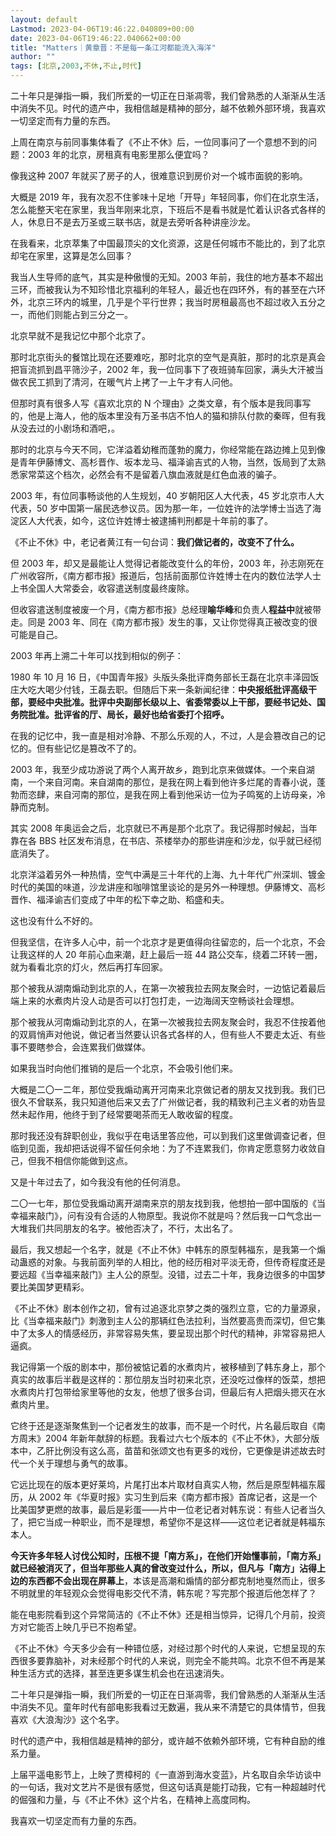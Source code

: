 ```yaml
---
layout: default
Lastmod: 2023-04-06T19:46:22.040809+00:00
date: 2023-04-06T19:46:22.040662+00:00
title: "Matters｜黄章晋：不是每一条江河都能流入海洋"
author: ""
tags: [北京,2003,不休,不止,时代]
---
```


二十年只是弹指一瞬，我们所爱的一切正在日渐凋零，我们曾熟悉的人渐渐从生活中消失不见。时代的遗产中，我相信越是精神的部分，越不依赖外部环境，我喜欢一切坚定而有力量的东西。

上周在南京与前同事集体看了《不止不休》后，一位同事问了一个意想不到的问题：2003 年的北京，房租真有电影里那么便宜吗？

像我这种 2007 年就买了房子的人，很难意识到房价对一个城市面貌的影响。

大概是 2019 年，我有次忍不住爹味十足地「开导」年轻同事，你们在北京生活，怎么能整天宅在家里，我当年刚来北京，下班后不是看书就是忙着认识各式各样的人，休息日不是去万圣或三联书店，就是去旁听各种讲座沙龙。

在我看来，北京萃集了中国最顶尖的文化资源，这是任何城市不能比的，到了北京却宅在家里，这算是怎么回事？

我当人生导师的底气，其实是种傲慢的无知。2003 年前，我住的地方基本不超出三环，而被我认为不知珍惜北京福利的年轻人，最近也在四环外，有的甚至在六环外，北京三环内的城里，几乎是个平行世界；我当时房租最高也不超过收入五分之一，而他们则能占到三分之一。

北京早就不是我记忆中那个北京了。

那时北京街头的餐馆比现在还要难吃，那时北京的空气是真脏，那时的北京是真会把盲流抓到昌平筛沙子，2002 年，我一位同事下了夜班骑车回家，满头大汗被当做农民工抓到了清河，在暖气片上拷了一上午才有人问他。

但那时真有很多人写《喜欢北京的 N 个理由》之类文章，有个版本是我同事写的，他是上海人，他的版本里没有万圣书店不怕人的猫和排队付款的秦晖，但有我从没去过的小剧场和酒吧，。

那时的北京与今天不同，它洋溢着幼稚而蓬勃的魔力，你经常能在路边摊上见到像是青年伊藤博文、高杉晋作、坂本龙马、福泽谕吉式的人物，当然，饭局到了太熟悉家常菜这个档次，必然会有不是留着八旗血液就是红色血液的骗子。

2003 年，有位同事畅谈他的人生规划，40 岁朝阳区人大代表，45 岁北京市人大代表，50 岁中国第一届民选参议员。因为那一年，一位姓许的法学博士当选了海淀区人大代表，如今，这位许姓博士被逮捕判刑都是十年前的事了。

《不止不休》中，老记者黄江有一句台词：**我们做记者的，改变不了什么。**

但 2003 年，却又是最能让人觉得记者能改变什么的年份，2003 年，孙志刚死在广州收容所，《南方都市报》报道后，包括前面那位许姓博士在内的数位法学人士上书全国人大常委会，收容遣送制度最终废除。

但收容遣送制度被废一个月，《南方都市报》总经理**喻华峰**和负责人**程益中**就被带走。同是 2003 年、同在《南方都市报》发生的事，又让你觉得真正被改变的很可能是自己。

2003 年再上溯二十年可以找到相似的例子：

1980 年 10 月 16 日，《中国青年报》头版头条批评商务部长王磊在北京丰泽园饭庄大吃大喝少付钱，王磊去职。但随后下来一条新闻纪律：**中央报纸批评高级干部，要经中央批准。批评中央副部长级以上、省委常委以上干部，要经书记处、国务院批准。批评省的厅、局长，最好也给省委打个招呼。**

在我的记忆中，我一直是相对冷静、不那么乐观的人，不过，人是会篡改自己的记忆的。但有些记忆是篡改不了的。

2003 年，我至少成功游说了两个人离开故乡，跑到北京来做媒体。一个来自湖南，一个来自河南。来自湖南的那位，是我在网上看到他许多烂尾的青春小说，蓬勃而恣肆，来自河南的那位，是我在网上看到他采访一位为子鸣冤的上访母亲，冷静而克制。

其实 2008 年奥运会之后，北京就已不再是那个北京了。我记得那时候起，当年靠在各 BBS 社区发布消息，在书店、茶楼举办的那些讲座和沙龙，似乎就已经彻底消失了。

北京洋溢着另外一种热情，空气中满是三十年代的上海、九十年代广州深圳、镀金时代的美国的味道，沙龙讲座和咖啡馆里谈论的是另外一种理想。伊藤博文、高杉晋作、福泽谕吉们变成了中年的松下幸之助、稻盛和夫。

这也没有什么不好的。

但我坚信，在许多人心中，前一个北京才是更值得向往留恋的，后一个北京，不会让我这样的人 20 年前心血来潮，赶上最后一班 44 路公交车，绕着二环转一圈，就为看看北京的灯火，然后再打车回家。

那个被我从湖南煽动到北京的人，在第一次被我拉去网友聚会时，一边惦记着最后端上来的水煮肉片没人动是否可以打包打走，一边海阔天空畅谈社会理想。

那个被我从河南煽动到北京的人，在第一次被我拉去网友聚会时，我忍不住按着他的双肩悄声对他说，做记者当然要认识各式各样的人，但有些人不要走太近、有些事不要瞎参合，会连累我们做媒体。

如果我当时向他们推销的是后一个北京，不会吸引他们来。

大概是二〇一二年，那位受我煽动离开河南来北京做记者的朋友又找到我。我们已很久不曾联系，我只知道他后来又去了广州做记者，我的精致利己主义者的劝告显然未起作用，他终于到了经常要喝茶而无人敢收留的程度。

那时我还没有辞职创业，我似乎在电话里答应他，可以到我们这里做调查记者，但临到见面，我却把话说得不留任何余地：为了不连累我们，你肯定愿意努力收敛自己，但我不相信你能做到这点。

又是十年过去了，如今我没有他的任何消息。

二〇一七年，那位受我煽动离开湖南来京的朋友找到我，他想拍一部中国版的《当幸福来敲门》，问有没有合适的人物原型。我说你不就是吗？然后我一口气念出一大堆我们共同朋友的名字。被他否决了，不行，太出名了。

最后，我又想起一个名字，就是《不止不休》中韩东的原型韩福东，是我第一个煽动蛊惑的对象。与我前面列举的人相比，他的经历相对平淡无奇，但传奇程度还是要远超《当幸福来敲门》主人公的原型。没错，过去二十年，我身边很多的中国梦要比美国梦更精彩。

《不止不休》剧本创作之初，曾有过追逐北京梦之类的强烈立意，它的力量源泉，比《当幸福来敲门》刺激到主人公的那辆红色法拉利，当然要高贵而深切，但它集中了太多人的情感经历，非常容易失焦，要呈现出那个时代的精神，非常容易把人逼疯。

我记得第一个版的剧本中，那份被惦记着的水煮肉片，被移植到了韩东身上，那个真实的故事后半截是这样的：那位朋友当时初来北京，还没吃过像样的饭菜，想把水煮肉片打包带给家里等他的女友，他想了很多台词，但最后有人把烟头摁灭在水煮肉片里。

它终于还是逐渐聚焦到一个记者发生的故事，而不是一个时代，片名最后取自《南方周末》2004 年新年献辞的标题。我看过六七个版本的《不止不休》，大部分版本中，乙肝比例没有这么高，苗苗和张颂文也有更多的戏份，它更像是讲述故去时代一个关于理想与勇气的故事。

它远比现在的版本更好莱坞，片尾打出本片取材自真实人物，然后是原型韩福东履历，从 2002 年《华夏时报》实习生到后来《南方都市报》首席记者，这是一个比美国梦更燃的故事，最后是彩蛋——片中一位老记者对韩东说：有些人记者当久了，把它当成一种职业，而不是理想，希望你不是这样——这位老记者就是韩福东本人。

**今天许多年轻人讨伐公知时，压根不提「南方系」，在他们开始懂事前，「南方系」就已经被消灭了，但当年那些人真的曾改变过什么，所以，但凡与「南方」沾得上边的东西都不会出现在屏幕上**，本该是高潮和煽情的部分都克制地戛然而止，很多不明就里的年轻观众会觉得电影交代不清，韩东呢？写完那个报道后他怎样了？

能在电影院看到这个异常简洁的《不止不休》还是相当惊异，记得几个月前，投资方对它能否上映几乎已不抱希望。

《不止不休》今天多少会有一种错位感，对经过那个时代的人来说，它想呈现的东西很多要靠脑补，对未经那个时代的人来说，则完全不能共鸣。北京不但不再是某种生活方式的选择，甚至连更多谋生机会也在迅速消失。

二十年只是弹指一瞬，我们所爱的一切正在日渐凋零，我们曾熟悉的人渐渐从生活中消失不见。童年时代有部电影我看过无数遍，我从来不清楚它的具体情节，但我喜欢《大浪淘沙》这个名字。

时代的遗产中，我相信越是精神的部分，或许越不依赖外部环境，它有种自励的维系力量。

上届平遥电影节上，上映了贾樟柯的《一直游到海水变蓝》，片名取自余华访谈中的一句话，我对文艺片不是很有感觉，但这句话真是能打动我，它有一种超越时代的倔强和力量，与《不止不休》这个片名，在精神上高度同构。

我喜欢一切坚定而有力量的东西。

